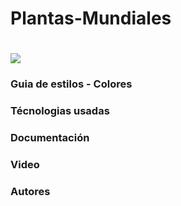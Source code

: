 # Plantas-Mundiales
# <img src="https://res.cloudinary.com/danimel/image/upload/v1649345661/plantas-estratificacion-e1569788986220_gafdat.jpg"/>

### Guia de estilos - Colores


### Técnologias usadas


### Documentación


### Video


### Autores
